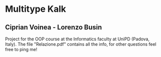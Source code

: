 # Multitype Kalk
## Ciprian Voinea - Lorenzo Busin

Project for the OOP course at the Informatics faculty at UniPD (Padova, Italy).
The file "Relazione.pdf" contains all the info, for other questions feel free to ping me!
